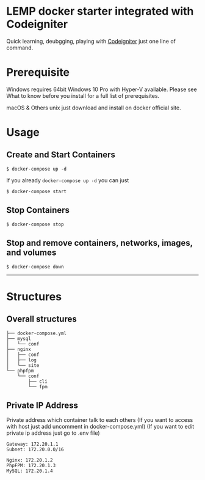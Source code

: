 # LEMP docker starter integrated with Codeigniter

Quick learning, deubgging, playing with [Codeigniter](https://codeigniter.com/) just one line of command.

# Prerequisite

Windows requires 64bit Windows 10 Pro with Hyper-V available. Please see What to know before you install for a full list of prerequisites.

macOS & Others unix just download and install on docker official site.

# Usage

## Create and Start Containers

```
$ docker-compose up -d
```

If you already ```docker-compose up -d``` you can just

```
$ docker-compose start
```

## Stop Containers

```
$ docker-compose stop
```

## Stop and remove containers, networks, images, and volumes

```
$ docker-compose down
```

---

# Structures

## Overall structures

```
├── docker-compose.yml
├── mysql
│   └── conf
├── nginx
│   ├── conf
│   ├── log
│   └── site
└── phpfpm
    └── conf
        ├── cli
        └── fpm
```
## Private IP Address 

Private address which container talk to each others
(If you want to access with host just add uncomment in docker-compose.yml)
(If you want to edit private ip address just go to .env file)

```
Gateway: 172.20.1.1
Subnet: 172.20.0.0/16

Nginx: 172.20.1.2
PhpFPM: 172.20.1.3
MySQL: 172.20.1.4
```

